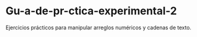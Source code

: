 # Gu-a-de-pr-ctica-experimental-2
Ejercicios prácticos para manipular arreglos numéricos y cadenas de texto.
